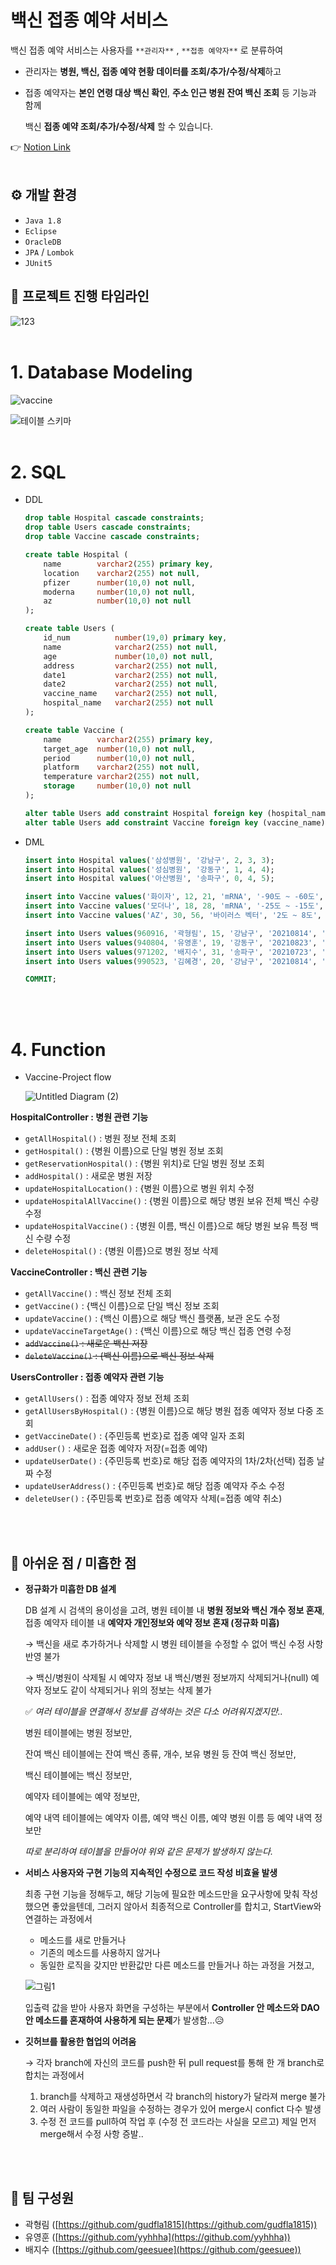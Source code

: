 # 백신 접종 예약 서비스
백신 접종 예약 서비스는 사용자를 `**관리자**` , `**접종 예약자**` 로 분류하여

- 관리자는 **병원, 백신, 접종 예약 현황 데이터를 조회/추가/수정/삭제**하고
- 접종 예약자는 **본인 연령 대상 백신 확인**, **주소 인근 병원 잔여 백신 조회** 등 기능과 함께

  백신 **접종 예약 조회/추가/수정/삭제** 할 수 있습니다.

👉 [Notion Link](https://fate-riverbed-f96.notion.site/541f8815144240c782c545605654153f)
</br>
</br>

## ⚙ 개발 환경
- `Java 1.8`
- `Eclipse`
- `OracleDB`
- `JPA` / `Lombok`
- `JUnit5`

## 📅 프로젝트 진행 타임라인
![123](https://user-images.githubusercontent.com/87046726/130897224-45b8915a-69d1-4282-8272-83fb65231910.png)
</br>
</br>

# 1. Database Modeling
![vaccine](https://user-images.githubusercontent.com/87046726/130896827-09de983e-03d5-44dd-9ed0-82287bc1be20.png)

![테이블 스키마](https://user-images.githubusercontent.com/87046726/130896891-780f45d6-1d3d-436a-935a-bbe9aeea8872.png)
</br>
</br>

# 2. SQL
- DDL

    ```sql
    drop table Hospital cascade constraints;
    drop table Users cascade constraints;
    drop table Vaccine cascade constraints;

    create table Hospital (
    	name 		varchar2(255) primary key,  
    	location 	varchar2(255) not null, 
    	pfizer 		number(10,0) not null,
    	moderna 	number(10,0) not null, 
    	az 			number(10,0) not null
    );

    create table Users (
    	id_num 			number(19,0) primary key, 
    	name 			varchar2(255) not null, 
    	age 			number(10,0) not null, 
    	address 		varchar2(255) not null, 
    	date1 			varchar2(255) not null, 
    	date2 			varchar2(255) not null,
    	vaccine_name 	varchar2(255) not null,
    	hospital_name 	varchar2(255) not null
    );

    create table Vaccine (
    	name 		varchar2(255) primary key, 
    	target_age 	number(10,0) not null, 
    	period 		number(10,0) not null, 
    	platform 	varchar2(255) not null, 
    	temperature varchar2(255) not null,
    	storage 	number(10,0) not null
    );

    alter table Users add constraint Hospital foreign key (hospital_name) references Hospital;
    alter table Users add constraint Vaccine foreign key (vaccine_name) references Vaccine;
    ```
- DML

    ```sql
    insert into Hospital values('삼성병원', '강남구', 2, 3, 3);
    insert into Hospital values('성심병원', '강동구', 1, 4, 4);
    insert into Hospital values('아산병원', '송파구', 0, 4, 5);

    insert into Vaccine values('화이자', 12, 21, 'mRNA', '-90도 ~ -60도', 6);
    insert into Vaccine values('모더나', 18, 28, 'mRNA', '-25도 ~ -15도', 7);
    insert into Vaccine values('AZ', 30, 56, '바이러스 벡터', '2도 ~ 8도', 6);

    insert into Users values(960916, '곽형림', 15, '강남구', '20210814', '20210903', '화이자', '삼성병원');
    insert into Users values(940804, '유영훈', 19, '강동구', '20210823', '20210919', '모더나', '성심병원');
    insert into Users values(971202, '배지수', 31, '송파구', '20210723', '20210916', 'AZ', '아산병원');
    insert into Users values(990523, '김혜경', 20, '강남구', '20210814', '20210903', '화이자', '삼성병원');

    COMMIT;
    ```
</br>
</br>

# 4. Function
- Vaccine-Project flow

    ![Untitled Diagram (2)](https://user-images.githubusercontent.com/87046726/130896982-b9b43d61-c1b5-48fb-9d54-1d24fb63d598.png)
    
**HospitalController : 병원 관련 기능**

- `getAllHospital()` : 병원 정보 전체 조회
- `getHospital()` : {병원 이름}으로 단일 병원 정보 조회
- `getReservationHospital()` : {병원 위치}로 단일 병원 정보 조회
- `addHospital()` : 새로운 병원 저장
- `updateHospitalLocation()` : {병원 이름}으로 병원 위치 수정
- `updateHospitalAllVaccine()` : {병원 이름}으로 해당 병원 보유 전체 백신 수량 수정
- `updateHospitalVaccine()` : {병원 이름, 백신 이름}으로 해당 병원 보유 특정 백신 수량 수정
- `deleteHospital()` : {병원 이름}으로 병원 정보 삭제

**VaccineController : 백신 관련 기능**
- `getAllVaccine()` : 백신 정보 전체 조회
- `getVaccine()` : {백신 이름}으로 단일 백신 정보 조회
- `updateVaccine()` : {백신 이름}으로 해당 백신 플랫폼, 보관 온도 수정
- `updateVaccineTargetAge()` : {백신 이름}으로 해당 백신 접종 연령 수정
- ~~`addVaccine()` : 새로운 백신 저장~~
- ~~`deleteVaccine()` : {백신 이름}으로 백신 정보 삭제~~

**UsersController : 접종 예약자 관련 기능**
- `getAllUsers()` : 접종 예약자 정보 전체 조회
- `getAllUsersByHospital()` : {병원 이름}으로 해당 병원 접종 예약자 정보 다중 조회
- `getVaccineDate()` : {주민등록 번호}로 접종 예약 일자 조회
- `addUser()` : 새로운 접종 예약자 저장(=접종 예약)
- `updateUserDate()` : {주민등록 번호}로 해당 접종 예약자의 1차/2차(선택) 접종 날짜 수정
- `updateUserAddress()` : {주민등록 번호}로 해당 접종 예약자 주소 수정
- `deleteUser()` : {주민등록 번호}로 접종 예약자 삭제(=접종 예약 취소)
</br>
</br>

## 🚩 아쉬운 점 / 미흡한 점
- **정규화가 미흡한 DB 설계**

    DB 설계 시 검색의 용이성을 고려,  병원 테이블 내 **병원 정보와 백신 개수 정보 혼재**, 접종 예약자 테이블 내 **예약자 개인정보와 예약 정보 혼재 (정규화 미흡)**

    → 백신을 새로 추가하거나 삭제할 시 병원 테이블을 수정할 수 없어 백신 수정 사항 반영 불가

    → 백신/병원이 삭제될 시 예약자 정보 내 백신/병원 정보까지 삭제되거나(null) 예약자 정보도 같이 삭제되거나 위의 정보는 삭제 불가

    ✅ *여러 테이블을 연결해서 정보를 검색하는 것은 다소 어려워지겠지만..*

    병원 테이블에는 병원 정보만, 

    잔여 백신 테이블에는 잔여 백신 종류, 개수, 보유 병원 등 잔여 백신 정보만,

    백신 테이블에는 백신 정보만,

    예약자 테이블에는 예약 정보만,

    예약 내역 테이블에는 예약자 이름, 예약 백신 이름, 예약 병원 이름 등 예약 내역 정보만

    *따로 분리하여 테이블을 만들어야 위와 같은 문제가 발생하지 않는다.*

- **서비스 사용자와 구현 기능의 지속적인 수정으로 코드 작성 비효율 발생**

    최종 구현 기능을 정해두고, 해당 기능에 필요한 메소드만을 요구사항에 맞춰 작성했으면 좋았을텐데, 그러지 않아서 최종적으로 Controller를 합치고, StartView와 연결하는 과정에서

    - 메소드를 새로 만들거나
    - 기존의 메소드를 사용하지 않거나
    - 동일한 로직을 갖지만 반환값만 다른 메소드를 만들거나 하는 과정을 거쳤고,

    ![그림1](https://user-images.githubusercontent.com/87046726/130897044-c6689527-d27a-4048-b960-e7c69746b835.png)

    입출력 값을 받아 사용자 화면을 구성하는 부분에서 **Controller 안 메소드와 DAO 안 메소드를 혼재하여 사용하게 되는 문제**가 발생함...😥

- **깃허브를 활용한 협업의 어려움**

    → 각자 branch에 자신의 코드를 push한 뒤 pull request를 통해 한 개 branch로 합치는 과정에서

    1. branch를 삭제하고 재생성하면서 각 branch의 history가 달라져 merge 불가
    2. 여러 사람이 동일한 파일을 수정하는 경우가 있어 merge시 confict 다수 발생
    3. 수정 전 코드를 pull하여 작업 후 (수정 전 코드라는 사실을 모르고) 제일 먼저 merge해서 수정 사항 증발..
</br>
</br>

## 👥 팀 구성원
- 곽형림 ([https://github.com/gudfla1815](https://github.com/gudfla1815))
- 유영훈 ([https://github.com/yyhhha](https://github.com/yyhhha))
- 배지수 ([https://github.com/geesuee](https://github.com/geesuee))
